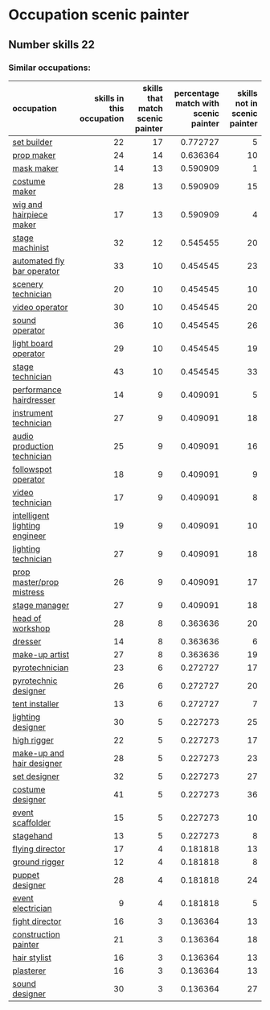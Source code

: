 # Occupation scenic painter
## Number skills 22
### Similar occupations:
| occupation                                                        |   skills in this occupation |   skills that match scenic painter |   percentage match with scenic painter |   skills not in scenic painter |
|:------------------------------------------------------------------|----------------------------:|-----------------------------------:|---------------------------------------:|-------------------------------:|
| [set builder](set_builder.md)                                     |                          22 |                                 17 |                               0.772727 |                              5 |
| [prop maker](prop_maker.md)                                       |                          24 |                                 14 |                               0.636364 |                             10 |
| [mask maker](mask_maker.md)                                       |                          14 |                                 13 |                               0.590909 |                              1 |
| [costume maker](costume_maker.md)                                 |                          28 |                                 13 |                               0.590909 |                             15 |
| [wig and hairpiece maker](wig_and_hairpiece_maker.md)             |                          17 |                                 13 |                               0.590909 |                              4 |
| [stage machinist](stage_machinist.md)                             |                          32 |                                 12 |                               0.545455 |                             20 |
| [automated fly bar operator](automated_fly_bar_operator.md)       |                          33 |                                 10 |                               0.454545 |                             23 |
| [scenery technician](scenery_technician.md)                       |                          20 |                                 10 |                               0.454545 |                             10 |
| [video operator](video_operator.md)                               |                          30 |                                 10 |                               0.454545 |                             20 |
| [sound operator](sound_operator.md)                               |                          36 |                                 10 |                               0.454545 |                             26 |
| [light board operator](light_board_operator.md)                   |                          29 |                                 10 |                               0.454545 |                             19 |
| [stage technician](stage_technician.md)                           |                          43 |                                 10 |                               0.454545 |                             33 |
| [performance hairdresser](performance_hairdresser.md)             |                          14 |                                  9 |                               0.409091 |                              5 |
| [instrument technician](instrument_technician.md)                 |                          27 |                                  9 |                               0.409091 |                             18 |
| [audio production technician](audio_production_technician.md)     |                          25 |                                  9 |                               0.409091 |                             16 |
| [followspot operator](followspot_operator.md)                     |                          18 |                                  9 |                               0.409091 |                              9 |
| [video technician](video_technician.md)                           |                          17 |                                  9 |                               0.409091 |                              8 |
| [intelligent lighting engineer](intelligent_lighting_engineer.md) |                          19 |                                  9 |                               0.409091 |                             10 |
| [lighting technician](lighting_technician.md)                     |                          27 |                                  9 |                               0.409091 |                             18 |
| [prop master/prop mistress](prop_master-prop_mistress.md)         |                          26 |                                  9 |                               0.409091 |                             17 |
| [stage manager](stage_manager.md)                                 |                          27 |                                  9 |                               0.409091 |                             18 |
| [head of workshop](head_of_workshop.md)                           |                          28 |                                  8 |                               0.363636 |                             20 |
| [dresser](dresser.md)                                             |                          14 |                                  8 |                               0.363636 |                              6 |
| [make-up artist](make-up_artist.md)                               |                          27 |                                  8 |                               0.363636 |                             19 |
| [pyrotechnician](pyrotechnician.md)                               |                          23 |                                  6 |                               0.272727 |                             17 |
| [pyrotechnic designer](pyrotechnic_designer.md)                   |                          26 |                                  6 |                               0.272727 |                             20 |
| [tent installer](tent_installer.md)                               |                          13 |                                  6 |                               0.272727 |                              7 |
| [lighting designer](lighting_designer.md)                         |                          30 |                                  5 |                               0.227273 |                             25 |
| [high rigger](high_rigger.md)                                     |                          22 |                                  5 |                               0.227273 |                             17 |
| [make-up and hair designer](make-up_and_hair_designer.md)         |                          28 |                                  5 |                               0.227273 |                             23 |
| [set designer](set_designer.md)                                   |                          32 |                                  5 |                               0.227273 |                             27 |
| [costume designer](costume_designer.md)                           |                          41 |                                  5 |                               0.227273 |                             36 |
| [event scaffolder](event_scaffolder.md)                           |                          15 |                                  5 |                               0.227273 |                             10 |
| [stagehand](stagehand.md)                                         |                          13 |                                  5 |                               0.227273 |                              8 |
| [flying director](flying_director.md)                             |                          17 |                                  4 |                               0.181818 |                             13 |
| [ground rigger](ground_rigger.md)                                 |                          12 |                                  4 |                               0.181818 |                              8 |
| [puppet designer](puppet_designer.md)                             |                          28 |                                  4 |                               0.181818 |                             24 |
| [event electrician](event_electrician.md)                         |                           9 |                                  4 |                               0.181818 |                              5 |
| [fight director](fight_director.md)                               |                          16 |                                  3 |                               0.136364 |                             13 |
| [construction painter](construction_painter.md)                   |                          21 |                                  3 |                               0.136364 |                             18 |
| [hair stylist](hair_stylist.md)                                   |                          16 |                                  3 |                               0.136364 |                             13 |
| [plasterer](plasterer.md)                                         |                          16 |                                  3 |                               0.136364 |                             13 |
| [sound designer](sound_designer.md)                               |                          30 |                                  3 |                               0.136364 |                             27 |
